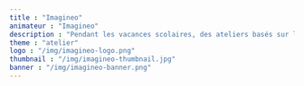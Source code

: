 ```yaml
---
title : "Imagineo"
animateur : "Imagineo"
description : "Pendant les vacances scolaires, des ateliers basés sur le design thinking pour permettre aux jeunes adolescents de développer leur créativité et monter leurs propres projets en abordant des thématiques de société via des formats innovants."
theme : "atelier"
logo : "/img/imagineo-logo.png"
thumbnail : "/img/imagineo-thumbnail.jpg"
banner : "/img/imagineo-banner.png"
---
```

